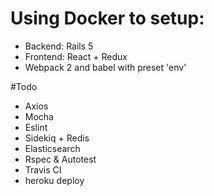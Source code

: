 # Using Docker to setup:
- Backend: Rails 5
- Frontend: React + Redux
- Webpack 2 and babel with preset 'env'

#Todo
- Axios
- Mocha
- Eslint
- Sidekiq + Redis
- Elasticsearch
- Rspec & Autotest
- Travis CI
- heroku deploy
